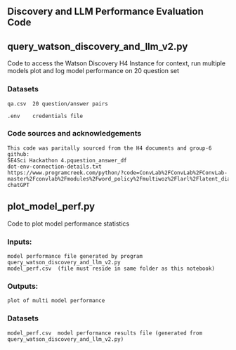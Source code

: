 ## Discovery and LLM Performance Evaluation Code

## query_watson_discovery_and_llm_v2.py
Code to access the Watson Discovery H4 Instance for context, run multiple models plot and 
log model performance on 20 question set 
### Datasets
    qa.csv  20 question/answer pairs
    
    .env    credentials file
### Code sources and acknowledgements
    This code was paritally sourced from the H4 documents and group-6 github: 
    SE4Sci Hackathon 4.pquestion_answer_df
    dot-env-connection-details.txt
    https://www.programcreek.com/python/?code=ConvLab%2FConvLab%2FConvLab-master%2Fconvlab%2Fmodules%2Fword_policy%2Fmultiwoz%2Flarl%2Flatent_dialog%2Fevaluators.py
    chatGPT
    
## plot_model_perf.py
Code to plot model performance statistics
### Inputs:
    model performance file generated by program  query_watson_discovery_and_llm_v2.py
    model_perf.csv  (file must reside in same folder as this notebook)
    
### Outputs:
    plot of multi model performance
    
### Datasets
    model_perf.csv  model performance results file (generated from query_watson_discovery_and_llm_v2.py)


